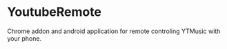 # YoutubeRemote

Chrome addon and android application for remote controling YTMusic with your phone.
